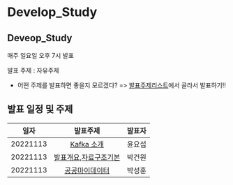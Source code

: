 # Develop_Study

## Deveop_Study

매주 일요일 오후 7시 발표

발표 주제 : 자유주제

- 어떤 주제를 발표하면 좋을지 모르겠다? => [발표주제리스트](https://github.com/coding-Poem/Develop_Study/tree/master/Docs/TopicList)에서 골라서 발표하기!!

## 발표 일정 및 주제

|일자|발표주제|발표자|
|:--:|:--:|:--:|
|20221113|[Kafka 소개](https://github.com/coding-Poem/Develop_Study/blob/master/%EC%9C%A4%EC%9A%94%EC%84%AD/Kafka/KafkaStudy1%ED%8E%B8.md)|윤요섭|
|20221113|[발표개요](https://github.com/coding-Poem/Develop_Study/blob/master/%EB%B0%95%EA%B1%B4%EC%9B%90/README.md),[자료구조기본](https://github.com/coding-Poem/Develop_Study/blob/master/%EB%B0%95%EA%B1%B4%EC%9B%90/%5B%EC%9E%90%EB%A3%8C%EA%B5%AC%EC%A1%B0%5D/1.%20%EA%B8%B0%EB%B3%B8%EA%B0%9C%EB%85%90)|박건원|
|20221113|[공공마이데이터](https://github.com/coding-Poem/Develop_Study/blob/master/%EB%B0%95%EC%84%B1%ED%9B%88/%EB%A7%88%EC%9D%B4%EB%8D%B0%EC%9D%B4%ED%84%B0_Study.pptm)|박성훈|
